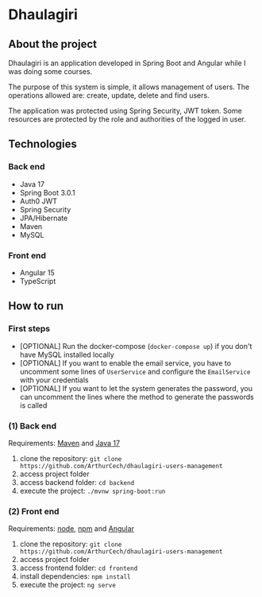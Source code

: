# Dhaulagiri

## About the project

Dhaulagiri is an application developed in Spring Boot and Angular while I was doing some courses.

The purpose of this system is simple, it allows management of users. The operations allowed are: create, update, delete and find users.

The application was protected using Spring Security, JWT token. Some resources are protected by the role and authorities of the logged in user.

## Technologies

### Back end

- Java 17
- Spring Boot 3.0.1
- Auth0 JWT
- Spring Security
- JPA/Hibernate
- Maven
- MySQL

### Front end

- Angular 15
- TypeScript

## How to run

### First steps

- [OPTIONAL] Run the docker-compose (`docker-compose up`) if you don't have MySQL installed locally
- [OPTIONAL] If you want to enable the email service, you have to uncomment some lines of `UserService` and configure the `EmailService` with your credentials
- [OPTIONAL] If you want to let the system generates the password, you can uncomment the lines where the method to generate the passwords is called

### (1) Back end

Requirements: [Maven](https://maven.apache.org/) and [Java 17](https://www.oracle.com/java/technologies/downloads/)

1. clone the repository: `git clone https://github.com/ArthurCech/dhaulagiri-users-management`
2. access project folder
3. access backend folder: `cd backend`
4. execute the project: `./mvnw spring-boot:run`

### (2) Front end

Requirements: [node](https://nodejs.org/en/), [npm](https://www.npmjs.com/) and [Angular](https://angular.io/)

1. clone the repository: `git clone https://github.com/ArthurCech/dhaulagiri-users-management`
2. access project folder
3. access frontend folder: `cd frontend`
4. install dependencies: `npm install`
5. execute the project: `ng serve`
